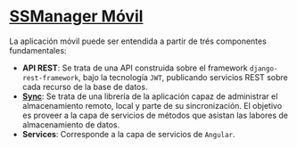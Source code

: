 [SSManager Móvil](https://github.com/mariowise/ssmanager/tree/master/mobile)
===============

La aplicación móvil puede ser entendida a partir de trés componentes fundamentales:

* **API REST**: Se trata de una API construida sobre el framework `django-rest-framework`, bajo la tecnología `JWT`, publicando servicios REST sobre cada recurso de la base de datos.
* [**Sync**](https://github.com/mariowise/ssmanager/tree/master/mobile/app/js/lib/sync): Se trata de una librería de la aplicación capaz de administrar el almacenamiento remoto, local y parte de su sincronización. El objetivo es proveer a la capa de servicios de métodos que asistan las labores de almacenamiento de datos.
* **Services**: Corresponde a la capa de servicios de `Angular`.

